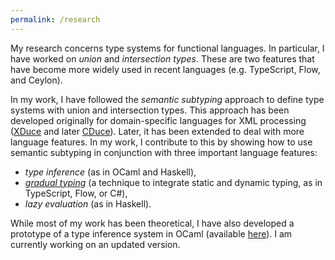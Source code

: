 ```yaml
---
permalink: /research
---
```


My research concerns type systems for functional languages.
In particular, I have worked on *union* and *intersection types*.
These are two features that have become more widely used in recent languages
(e.g. TypeScript, Flow, and Ceylon).

In my work, I have followed the *semantic subtyping* approach
to define type systems with union and intersection types.
This approach has been developed originally
for domain-specific languages for XML processing
([XDuce](http://xduce.sourceforge.net) and later [CDuce](http://www.cduce.org)).
Later, it has been extended to deal with more language features.
In my work, I contribute to this
by showing how to use semantic subtyping
in conjunction with three important language features:
- *type inference* (as in OCaml and Haskell),
- [*gradual typing*](http://wphomes.soic.indiana.edu/jsiek/what-is-gradual-typing/) (a technique to integrate static and dynamic typing, as in TypeScript, Flow, or C#),
- *lazy evaluation* (as in Haskell).

While most of my work has been theoretical,
I have also developed a prototype of a type inference system in OCaml
(available [here](http://www.cduce.org/ocaml/)).
I am currently working on an updated version.
